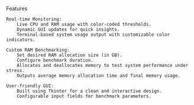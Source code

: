 Features

    Real-time Monitoring:
        Live CPU and RAM usage with color-coded thresholds.
        Dynamic GUI updates for quick insights.
        Terminal-based system usage output with customizable color indicators.

    Custom RAM Benchmarking:
        Set desired RAM allocation size (in GB).
        Configure benchmark duration.
        Allocates and deallocates memory to test system performance under stress.
        Outputs average memory allocation time and final memory usage.

    User-friendly GUI:
        Built using Tkinter for a clean and interactive design.
        Configurable input fields for benchmark parameters.
